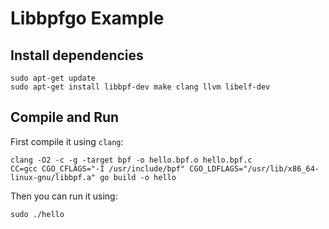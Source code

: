 # Libbpfgo Example

## Install dependencies

```
sudo apt-get update
sudo apt-get install libbpf-dev make clang llvm libelf-dev
```

## Compile and Run

First compile it using `clang`:
```
clang -O2 -c -g -target bpf -o hello.bpf.o hello.bpf.c
CC=gcc CGO_CFLAGS="-I /usr/include/bpf" CGO_LDFLAGS="/usr/lib/x86_64-linux-gnu/libbpf.a" go build -o hello
```

Then you can run it using:
```
sudo ./hello
```
